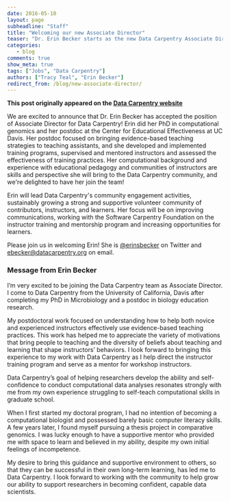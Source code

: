 ```yaml
---
date: 2016-05-10
layout: page
subheadline: "Staff"
title: "Welcoming our new Associate Director"
teaser: "Dr. Erin Becker starts as the new Data Carpentry Associate Director"
categories:
   - blog
comments: true
show_meta: true
tags: ["Jobs", "Data Carpentry"]
authors: ["Tracy Teal", "Erin Becker"]
redirect_from: /blog/new-associate-director/
--- 
```


**This post originally appeared on the [Data Carpentry website](https://datacarpentry.org)**

We are excited to announce that Dr. Erin Becker has accepted the position of
Associate Director for Data Carpentry! Erin did her PhD in computational genomics and her postdoc at the Center for Educational Effectiveness at UC Davis.
Her postdoc focused on bringing evidence-based teaching strategies to teaching assistants, and she developed and implemented training programs, supervised and mentored instructors and assessed the effectiveness of training practices. Her computational background and experience with educational pedagogy and communities of instructors are skills and perspective she will bring to the Data Carpentry community, and we're delighted to have her join the team!

Erin will lead Data Carpentry's community engagement activities, sustainably growing a strong and supportive volunteer community of contributors, instructors, and learners.  Her focus will be on improving communications, working with the Software Carpentry Foundation on the instructor training and mentorship program and increasing opportunities for learners.

Please join us in welcoming Erin! She is [@erinsbecker](https://twitter.com/erinsbecker) on Twitter and ebecker@datacarpentry.org on email.

### Message from Erin Becker

I’m very excited to be joining the Data Carpentry team as Associate Director. I come to Data Carpentry from the University of California, Davis after completing
my PhD in Microbiology and a postdoc in biology education research.

My postdoctoral work focused on understanding how to help both novice and
experienced instructors effectively use evidence-based teaching practices. This work has helped me to appreciate the variety of motivations that bring people to teaching and the diversity of beliefs about teaching and learning that shape instructors’ behaviors. I look forward to bringing this experience to my work with Data Carpentry as I help direct the instructor training program and serve as a mentor for workshop instructors.

Data Carpentry’s goal of helping researchers develop the ability and self-confidence to conduct computational data analyses resonates strongly with me from my own experience struggling to self-teach computational skills in graduate school.

When I first started my doctoral program, I had no intention of becoming a computational biologist and possessed barely basic computer literacy skills. A few years later, I found myself pursuing a thesis project in comparative genomics. I was lucky enough to have a supportive mentor who provided me with space to learn and believed in my ability, despite my own initial feelings of incompetence.

My desire to bring this guidance and supportive environment to others, so that they can be successful in their own long-term learning, has led me to Data Carpentry. I look forward to working with the community to help grow our ability to support researchers in becoming confident, capable data scientists.
